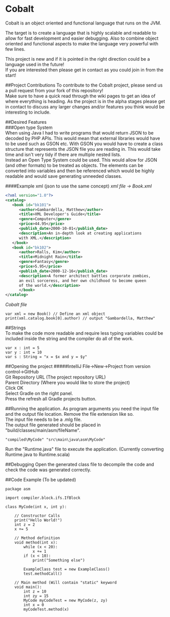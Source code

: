 # Cobalt #

Cobalt is an object oriented and functional language that runs on the JVM.

The target is to create a language that is highly scalable and readable to allow for fast development and easier debugging. Also to combine object oriented and functional aspects to make the language very powerful with few lines. 

This project is new and if it is pointed in the right direction could be a language used in the future!   
If you are interested then please get in contact as you could join in from the start!   

##Project Contributions
To contribute to the Cobalt project, please send us a pull request from your fork of this repository!  
Make sure to have a quick read through the wiki pages to get an idea of where everything is heading. 
As the project is in the alpha stages please get in contact to discuss any larger changes and/or features you think would be interesting to include. 

##Desired Features   
###Open type System       
When using Java I had to write programs that would return JSON to be decoded by PHP APIs. This would mean that external libraries would have to be used such as GSON etc. With GSON you would have to create a class structure that represents the JSON file you are reading in. This would take time and isn't very tidy if there are multiple nested lists.   
Instead an Open Type System could be used. This would allow for JSON (and other formats) to be treated as objects. The elements can be converted into variables and then be referenced which would be highly readable and would save generating unneeded classes. 

####Example xml (json to use the same concept)
*xml file -> Book.xml*   
```xml
<?xml version="1.0"?>
<catalog>
   <book id="bk101">
      <author>Gambardella, Matthew</author>
      <title>XML Developer's Guide</title>
      <genre>Computer</genre>
      <price>44.95</price>
      <publish_date>2000-10-01</publish_date>
      <description>An in-depth look at creating applications 
      with XML.</description>
   </book>
   <book id="bk102">
      <author>Ralls, Kim</author>
      <title>Midnight Rain</title>
      <genre>Fantasy</genre>
      <price>5.95</price>
      <publish_date>2000-12-16</publish_date>
      <description>A former architect battles corporate zombies, 
      an evil sorceress, and her own childhood to become queen 
      of the world.</description>
      </book>
</catalog>
```
*Cobalt file*
```
var xml = new Book() // Define an xml object
print(xml.catalog.book[0].author) // output "Gambardella, Matthew"
```

##Strings    
To make the code more readable and require less typing variables could be included inside the string and the compiler do all of the work.    
```
var x : int = 5
var y : int = 10
var s : String = "x = $x and y = $y"
```

##Opening the project
#####IntelliJ
File->New->Project from version control->GitHub  
Git Repository URL (The project repository URL)  
Parent Directory (Where you would like to store the project)  
Click OK  
Select Gradle on the right panel.   
Press the refresh all Gradle projects button.  

##Running the application. 
As program arguments you need the input file and the output file location. Remove the file extension like so.   
The input file needs to be a .mlg file.  
The output file generated should be placed in "build/classes/main/asm/fileName".
```
"compiled\MyCode" "src\main\java\asm\MyCode"
```
Run the "Runtime.java" file to execute the application. (Currently converting Runtime.java to Runtime.scala)

##Debugging
Open the generated class file to decompile the code and check the code was generated correctly. 

##Code Example (To be updated)
```
package asm

import compiler.block.ifs.IfBlock

class MyCode(int x, int y):

    // Constructor Calls
    print("Hello World!")
    int z = 2
    x += 5

    // Method definition
    void method(int x):
        while (x < 20):
            x += 1
        if (x < 10):
            print("Something else")
           
        ExampleClass test = new ExampleClass()
        test.methodCall()
    
    // Main method (Will contain "static" keyword
    void main():
        int z = 10
        int zy = 15
        MyCode myCodeTest = new MyCode(z, zy)
        int x = 0
        myCodeTest.method(x)
```
